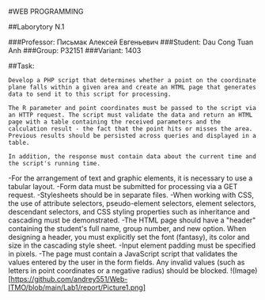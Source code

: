 #WEB PROGRAMMING

##Laborytory N.1

###Professor: Письмак Алексей Евгеньевич
###Student: Dau Cong Tuan Anh
###Group: P32151
###Variant: 1403

##Task:

```
Develop a PHP script that determines whether a point on the coordinate plane falls within a given area and create an HTML page that generates data to send it to this script for processing.

The R parameter and point coordinates must be passed to the script via an HTTP request. The script must validate the data and return an HTML page with a table containing the received parameters and the calculation result - the fact that the point hits or misses the area. Previous results should be persisted across queries and displayed in a table.

In addition, the response must contain data about the current time and the script's running time.

```
-For the arrangement of text and graphic elements, it is necessary to use a tabular layout.
-Form data must be submitted for processing via a GET request.
-Stylesheets should be in separate files.
-When working with CSS, the use of attribute selectors, pseudo-element selectors, element selectors, descendant selectors, and CSS styling properties such as inheritance and cascading must be demonstrated.
-The HTML page should have a "header" containing the student's full name, group number, and new option. When designing a header, you must explicitly set the font (fantasy), its color and size in the cascading style sheet.
-Input element padding must be specified in pixels.
-The page must contain a JavaScript script that validates the values ​​entered by the user in the form fields. Any invalid values ​​(such as letters in point coordinates or a negative radius) should be blocked.
!(Image)[https://github.com/andrey551/Web-ITMO/blob/main/Lab1/report/Picture1.png]
